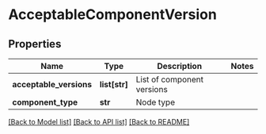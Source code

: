 # AcceptableComponentVersion

## Properties
Name | Type | Description | Notes
------------ | ------------- | ------------- | -------------
**acceptable_versions** | **list[str]** | List of component versions | 
**component_type** | **str** | Node type | 

[[Back to Model list]](../README.md#documentation-for-models) [[Back to API list]](../README.md#documentation-for-api-endpoints) [[Back to README]](../README.md)


